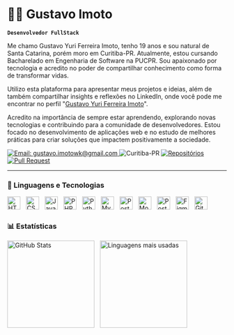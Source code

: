 # 🧑‍💻 Gustavo Imoto

**`Desenvolvedor FullStack`**

Me chamo Gustavo Yuri Ferreira Imoto, tenho 19 anos e sou natural de Santa Catarina, porém moro em Curitiba-PR. Atualmente, estou cursando Bacharelado em Engenharia de Software na PUCPR. Sou apaixonado por tecnologia e acredito no poder de compartilhar conhecimento como forma de transformar vidas.  

Utilizo esta plataforma para apresentar meus projetos e ideias, além de também compartilhar insights e reflexões no LinkedIn, onde você pode me encontrar no perfil "[Gustavo Yuri Ferreira Imoto](www.linkedin.com/in/gustavoimoto)".  

Acredito na importância de sempre estar aprendendo, explorando novas tecnologias e contribuindo para a comunidade de desenvolvedores. Estou focado no desenvolvimento de aplicações web e no estudo de melhores práticas para criar soluções que impactem positivamente a sociedade.

<p align="left">

<p align="left">
    <a href="https://www.youtube.com/@larissakich?sub_confirmation=1">
        <img    
            alt="Email: gustavo.imotowk@gmail.com" 
            title="Email: gustavo.imotowk@gmail.com" 
            src="https://custom-icon-badges.demolab.com/badge/-gustavo.imotowk@gmail.com-red?style=for-the-badge&logo=mention&logoColor=white"
        />
    </a>
        <img 
            alt="Curitiba-PR" 
            title="Curitiba-PR" 
            src="https://custom-icon-badges.demolab.com/badge/Curitiba-BRA-green?style=for-the-badge&logo=location&logoColor=white"
        />
    </a> 
    <a href="https://github.com/Larissakich?tab=repositories&sort=stargazers">
        <img 
            alt="Repositórios" 
            title="Repositórios" 
            src="https://custom-icon-badges.demolab.com/badge/-My%20Repos-blue?style=for-the-badge&logoColor=white&logo=repo"
        />
    </a>
    <a href="https://github.com/Larissakich?tab=followers">
        <img 
            alt="Pull Request" 
            title="Pull Request" 
            src="https://custom-icon-badges.demolab.com/badge/Pull%20Request-purple.svg?logo=pr"
        />
    </a>
</p>

---

### 🤖 Linguagens e Tecnologias

<img align="left" alt="HTML" title="HTML" width="30px" style="padding-right: 10px;" src="https://cdn.jsdelivr.net/gh/devicons/devicon@latest/icons/html5/html5-original.svg" />
<img align="left" alt="CSS" title="CSS" width="30px" style="padding-right: 10px;" src="https://cdn.jsdelivr.net/gh/devicons/devicon@latest/icons/css3/css3-original.svg" />
<img align="left" alt="JavaScript" title="JavaScript" width="30px" style="padding-right: 10px;" src="https://cdn.jsdelivr.net/gh/devicons/devicon@latest/icons/javascript/javascript-original.svg" />
<img align="left" alt="PHP" title="PHP" width="30px" style="padding-right: 10px;" src="https://cdn.jsdelivr.net/gh/devicons/devicon@latest/icons/php/php-original.svg" />
<img align="left" alt="Python" title="Python" width="30px" style="padding-right: 10px;" src="https://cdn.jsdelivr.net/gh/devicons/devicon@latest/icons/python/python-original.svg" />
<img align="left" alt="MySQL" title="MySQL" width="30px" style="padding-right: 10px;" src="https://cdn.jsdelivr.net/gh/devicons/devicon@latest/icons/mysql/mysql-original-wordmark.svg" />
<img align="left" alt="PostgreSQL" title="PostgreSQL" width="30px" style="padding-right: 10px;" src="https://cdn.jsdelivr.net/gh/devicons/devicon@latest/icons/postgresql/postgresql-original.svg" />
<img align="left" alt="MongoDB" title="MongoDB" width="30px" style="padding-right: 10px;" src="https://cdn.jsdelivr.net/gh/devicons/devicon@latest/icons/mongodb/mongodb-original.svg" />
<img align="left" alt="Postman" title="Postman" width="30px" style="padding-right: 10px;" src="https://cdn.jsdelivr.net/gh/devicons/devicon@latest/icons/postman/postman-original.svg" />
<img align="left" alt="Figma" title="Figma" width="30px" style="padding-right: 10px;" src="https://cdn.jsdelivr.net/gh/devicons/devicon@latest/icons/figma/figma-original.svg" />
<img align="left" alt="Git" title="Git" width="30px" style="padding-right: 10px;" src="https://cdn.jsdelivr.net/gh/devicons/devicon@latest/icons/git/git-original.svg" />

<br />
<br />

### 📊 Estatísticas

<p>
  <img 
      align="left" 
      alt="GitHub Stats" 
      height="200" 
      style="padding-right: 10px;" 
      src="https://github-readme-stats.vercel.app/api?username=Gustavoimoto&show_icons=true&theme=tokyonight&include_all_commits=true&locale=pt-br" 
  />

  <img 
      align="left" 
      alt="Linguagens mais usadas" 
      height="200" 
      src="https://github-readme-stats.vercel.app/api/top-langs/?username=Gustavoimoto&theme=tokyonight&layout=compact&custom_title=Tecnologias&langs_count=9" 
  />
</p>
